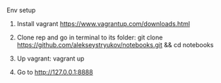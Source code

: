 Env setup

1) Install vagrant
https://www.vagrantup.com/downloads.html

2) Clone rep and go in terminal to its folder:
git clone https://github.com/alekseystryukov/notebooks.git && cd notebooks

3) Up vagrant:
vagrant up

4) Go to http://127.0.0.1:8888
